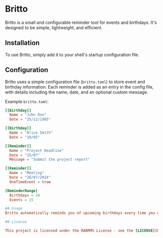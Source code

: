 # Britto

Britto is a small and configurable reminder tool for events and birthdays. It's designed to be simple, lightweight, and efficient.

## Installation

To use Britto, simply add it to your shell's startup configuration file.

## Configuration

Britto uses a simple configuration file (`britto.toml`) to store event and birthday information. Each reminder is added as an entry in the config file, with details including the name, date, and an optional custom message.

Example `britto.toml`:

```toml
[[Birthday]]
  Name = "John Doe"
  Date = "25/12/1985"

[[Birthday]]
  Name = "Alice Smith"
  Date = "10/05"

[[Reminder]]
  Name = "Project Deadline"
  Date = "15/07"
  Message = "Submit the project report"

[[Reminder]]
  Name = "Meeting"
  Date = "20/07/2024"
  OneTimeEvent = true

[ReminderRange]
  Birthdays = 10
  Events = 15

## Usage
Britto automatically reminds you of upcoming birthdays every time you open your terminal or launch it. It checks the configuration file for upcoming birthdays and displays reminders if they are within a 10-day window. If no one's birthday is near, Britto will not output anything.

## License

This project is licensed under the RABRMS License - see the [LICENSE](LICENSE) file for details. A flexible and non-copylefted license.

